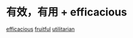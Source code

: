 # 有效，有用 + efficacious

[efficacious](/Vocabulary/E/efficacious.md)
[fruitful](/Vocabulary/F/fruitful.md)
[utilitarian](/Vocabulary/U/utilitarian.md)